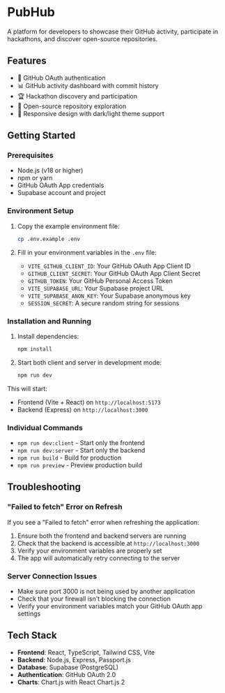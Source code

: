# PubHub

A platform for developers to showcase their GitHub activity, participate in hackathons, and discover open-source repositories.

## Features

- 🔐 GitHub OAuth authentication
- 📊 GitHub activity dashboard with commit history
- 🏆 Hackathon discovery and participation
- 🌟 Open-source repository exploration
- 📱 Responsive design with dark/light theme support

## Getting Started

### Prerequisites

- Node.js (v18 or higher)
- npm or yarn
- GitHub OAuth App credentials
- Supabase account and project

### Environment Setup

1. Copy the example environment file:
   ```bash
   cp .env.example .env
   ```

2. Fill in your environment variables in the `.env` file:
   - `VITE_GITHUB_CLIENT_ID`: Your GitHub OAuth App Client ID
   - `GITHUB_CLIENT_SECRET`: Your GitHub OAuth App Client Secret
   - `GITHUB_TOKEN`: Your GitHub Personal Access Token
   - `VITE_SUPABASE_URL`: Your Supabase project URL
   - `VITE_SUPABASE_ANON_KEY`: Your Supabase anonymous key
   - `SESSION_SECRET`: A secure random string for sessions

### Installation and Running

1. Install dependencies:
   ```bash
   npm install
   ```

2. Start both client and server in development mode:
   ```bash
   npm run dev
   ```

This will start:
- Frontend (Vite + React) on `http://localhost:5173`
- Backend (Express) on `http://localhost:3000`

### Individual Commands

- `npm run dev:client` - Start only the frontend
- `npm run dev:server` - Start only the backend
- `npm run build` - Build for production
- `npm run preview` - Preview production build

## Troubleshooting

### "Failed to fetch" Error on Refresh

If you see a "Failed to fetch" error when refreshing the application:

1. Ensure both the frontend and backend servers are running
2. Check that the backend is accessible at `http://localhost:3000`
3. Verify your environment variables are properly set
4. The app will automatically retry connecting to the server

### Server Connection Issues

- Make sure port 3000 is not being used by another application
- Check that your firewall isn't blocking the connection
- Verify your environment variables match your GitHub OAuth app settings

## Tech Stack

- **Frontend**: React, TypeScript, Tailwind CSS, Vite
- **Backend**: Node.js, Express, Passport.js
- **Database**: Supabase (PostgreSQL)
- **Authentication**: GitHub OAuth 2.0
- **Charts**: Chart.js with React Chart.js 2